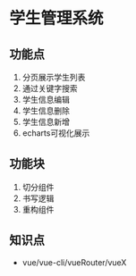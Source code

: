 # 学生管理系统

## 功能点

1. 分页展示学生列表
2. 通过关键字搜索
3. 学生信息编辑
4. 学生信息删除
5. 学生信息新增
6. echarts可视化展示

## 功能块

1. 切分组件
2. 书写逻辑
3. 重构组件

## 知识点

- vue/vue-cli/vueRouter/vueX
